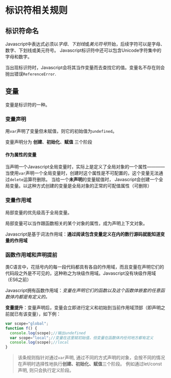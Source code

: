 # 标识符相关规则

## 标识符命名
Javascript中表达式必须以*字母*、*下划线*或*美元符号*开始，后续字符可以是字母、数字、下划线或美元符号。
Javascript标识符中还可以包含Unicode字符集中的字母和数字。

当出现标识符时，Javascript会将其当作变量而去查找它的值。变量名不存在则会抛出错误`ReferenceError`.

## 变量
变量是标识符的一种。
### 变量声明
用`var`声明了变量但未赋值，则它的初始值为`undefined`。

变量声明分为 **创建**、**初始化**、**赋值** 三个阶段

#### 作为属性的变量
当声明一个Javascript全局变量时，实际上是定义了全局对象的一个属性————当使用`var`声明一个全局变量时，创建时这个属性是不可配置的，这个变量无法通过`delete`运算符删除。
当给一个**未声明**的变量赋值时， Javascript会创建一个全局变量。以这种方式创建的变量是全局对象的正常的可配值属性（可删除）

### 变量作用域
局部变量的优先级高于全局变量。

局部变量可以当作跟函数相关的某个对象的属性，成为声明上下文对象。

Javascript是基于词法作用域：**通过阅读包含变量定义在内的数行源码就能知道变量的作用域**

### 函数作用域和声明提前
类C语言中，花括号内的每一段代码都具有各自的作用域，而且变量在声明它们的代码段之外是不可见的，这种称之为块级作用域。Javascript没有块级作用域（ES6之前）

Javascript拥有函数作用域：*变量在声明它们的函数以及这个函数体嵌套的任意函数体内都是有定义的。*

**变量提升**：变量声明后，变量会立即进行定义和初始到当前作用域顶部（即声明之前就已有该变量），如下例：
```js
var scope="global";
function f() {
  console.log(scope);//输出undefined
  var scope="local";//变量在这里赋初始值，但变量在函数体内任何地方都有定义
  console.log(scope);//local
}
```
>该条规则指针对通过`var`声明, 通过不同的方式声明的对象，会按不同的情况在声明时选择性地执行**创建、初始化、赋值**三个阶段。
例如通过let/const声明, 则只会执行定义阶段。